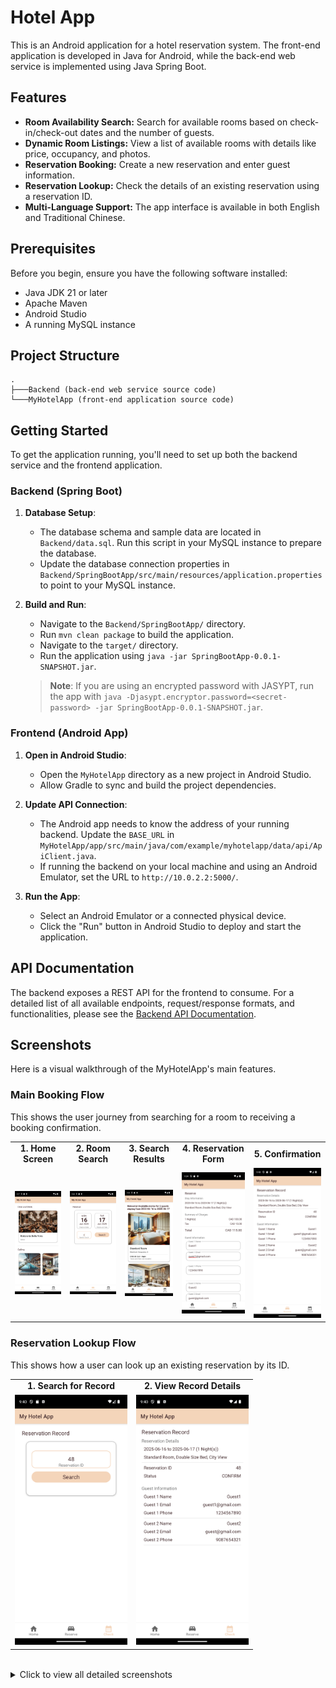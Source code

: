 # Hotel App

This is an Android application for a hotel reservation system. The front-end application is developed in Java for Android, while the back-end web service is implemented using Java Spring Boot.

## Features

* **Room Availability Search:** Search for available rooms based on check-in/check-out dates and the number of guests.
* **Dynamic Room Listings:** View a list of available rooms with details like price, occupancy, and photos.
* **Reservation Booking:** Create a new reservation and enter guest information.
* **Reservation Lookup:** Check the details of an existing reservation using a reservation ID.
* **Multi-Language Support:** The app interface is available in both English and Traditional Chinese.

## Prerequisites

Before you begin, ensure you have the following software installed:
* Java JDK 21 or later
* Apache Maven
* Android Studio
* A running MySQL instance

## Project Structure
```
.
├───Backend (back-end web service source code)
└───MyHotelApp (front-end application source code)
```

## Getting Started

To get the application running, you'll need to set up both the backend service and the frontend application.

### Backend (Spring Boot)

1.  **Database Setup**:
    * The database schema and sample data are located in `Backend/data.sql`. Run this script in your MySQL instance to prepare the database.
    * Update the database connection properties in `Backend/SpringBootApp/src/main/resources/application.properties` to point to your MySQL instance.

2.  **Build and Run**:
    * Navigate to the `Backend/SpringBootApp/` directory.
    * Run `mvn clean package` to build the application.
    * Navigate to the `target/` directory.
    * Run the application using `java -jar SpringBootApp-0.0.1-SNAPSHOT.jar`.
    > **Note**: If you are using an encrypted password with JASYPT, run the app with `java -Djasypt.encryptor.password=<secret-password> -jar SpringBootApp-0.0.1-SNAPSHOT.jar`.

### Frontend (Android App)

1.  **Open in Android Studio**:
    * Open the `MyHotelApp` directory as a new project in Android Studio.
    * Allow Gradle to sync and build the project dependencies.

2.  **Update API Connection**:
    * The Android app needs to know the address of your running backend. Update the `BASE_URL` in `MyHotelApp/app/src/main/java/com/example/myhotelapp/data/api/ApiClient.java`.
    * If running the backend on your local machine and using an Android Emulator, set the URL to `http://10.0.2.2:5000/`.

3.  **Run the App**:
    * Select an Android Emulator or a connected physical device.
    * Click the "Run" button in Android Studio to deploy and start the application.

## API Documentation

The backend exposes a REST API for the frontend to consume. For a detailed list of all available endpoints, request/response formats, and functionalities, please see the [Backend API Documentation](./Backend/README.md).

## Screenshots

Here is a visual walkthrough of the MyHotelApp's main features.

### Main Booking Flow
This shows the user journey from searching for a room to receiving a booking confirmation.

<table>
  <tr>
    <td align="center"><strong>1. Home Screen</strong></td>
    <td align="center"><strong>2. Room Search</strong></td>
    <td align="center"><strong>3. Search Results</strong></td>
    <td align="center"><strong>4. Reservation Form</strong></td>
    <td align="center"><strong>5. Confirmation</strong></td>
  </tr>
  <tr>
    <td><img src="./Screenshots/1. HomeScreen-1.png" alt="Home Screen" width="180"/></td>
    <td><img src="./Screenshots/5. SearchFormFilled.png" alt="Room Search" width="180"/></td>
    <td><img src="./Screenshots/6. SearchResult-1.png" alt="Search Results" width="180"/></td>
    <td><img src="./Screenshots/10. ReserveFormFilled-1.png" alt="Reservation Form" width="180"/></td>
    <td><img src="./Screenshots/12. Confirmation.png" alt="Confirmation" width="180"/></td>
  </tr>
</table>

### Reservation Lookup Flow
This shows how a user can look up an existing reservation by its ID.

<table>
  <tr>
    <td align="center"><strong>1. Search for Record</strong></td>
    <td align="center"><strong>2. View Record Details</strong></td>
  </tr>
  <tr>
    <td><img src="./Screenshots/13. RecordSearch.png" alt="Record Lookup" width="180"/></td>
    <td><img src="./Screenshots/14. SearchResult.png" alt="Record Details" width="180"/></td>
  </tr>
</table>

<br>

<details>
  <summary>Click to view all detailed screenshots</summary>

  <table>
    <tr>
      <td align="center"><strong>App Startup</strong></td>
      <td align="center"><strong>Home Screen (Chinese)</strong></td>
      <td align="center"><strong>Home Screen (Scrolled)</strong></td>
      <td align="center"><strong>Date Picker</strong></td>
    </tr>
    <tr>
      <td><img src="./Screenshots/0. Startup.png" alt="App Startup" width="200"/></td>
      <td><img src="./Screenshots/1. HomeScreen-1(Chinese).png" alt="Home Screen Chinese" width="200"/></td>
      <td><img src="./Screenshots/2. HomeScreen-2.png" alt="Home Screen Scrolled" width="200"/></td>
      <td><img src="./Screenshots/4. DatePicker.png" alt="Date Picker" width="200"/></td>
    </tr>
     <tr>
      <td align="center"><strong>Initial Search Form</strong></td>
      <td align="center"><strong>Search Results (Scrolled)</strong></td>
      <td align="center"><strong>Initial Reservation Screen</strong></td>
      <td align="center"><strong>Detailed Reservation Form</strong></td>
    </tr>
    <tr>
       <td><img src="./Screenshots/3. RoomSearch.png" alt="Search Form Filled" width="200"/></td>
       <td><img src="./Screenshots/8. SearchResult-3.png" alt="Search Results Scrolled" width="200"/></td>
       <td><img src="./Screenshots/9. Reserve-1.png" alt="Initial Reservation Screen" width="200"/></td>
       <td><img src="./Screenshots/11. ReserveFormFilled-2.png" alt="Detailed Reservation Form" width="200"/></td>
    </tr>
  </table>
</details>
